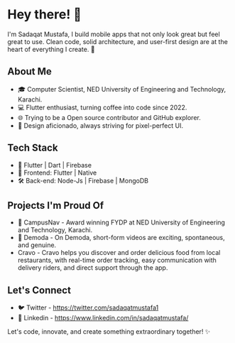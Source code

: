 # Hey there! 👋

I'm Sadaqat Mustafa, I build mobile apps that not only look great but feel great to use. Clean code, solid architecture, and user-first
design are at the heart of everything I create. 🚀

## About Me

- 🎓 Computer Scientist, NED University of Engineering and Technology, Karachi.
- 💻 Flutter enthusiast, turning coffee into code since 2022.
- 🌐 Trying to be a Open source contributor and GitHub explorer.
- 🎨 Design aficionado, always striving for pixel-perfect UI.

## Tech Stack

- 🔧 Flutter | Dart | Firebase
- 🚀 Frontend: Flutter | Native
- 🛠 Back-end: Node-Js | Firebase | MongoDB  

## Projects I'm Proud Of

- 🚗 CampusNav - Award winning FYDP at NED University of Engineering and Technology, Karachi.
- 🚀 Demoda - On Demoda, short-form videos are exciting, spontaneous, and genuine.
- Cravo - Cravo helps you discover and order delicious food from local restaurants, with real-time order tracking, easy communication with delivery riders, and direct support through the app.

## Let's Connect

- 🐦 Twitter - https://twitter.com/sadaqatmustafa1
- 💼 Linkedin - https://www.linkedin.com/in/sadaqatmustafa/


Let's code, innovate, and create something extraordinary together! ✨
